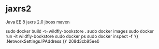 # jaxrs2
Java EE 8 jaxrs 2.0 jboss maven

sudo docker build -t=wildfly-bookstore .
sudo docker images
sudo docker run -it wildfly-bookstore
sudo docker ps
sudo docker inspect -f '{{ .NetworkSettings.IPAddress }}' 208d3cb95ee0



